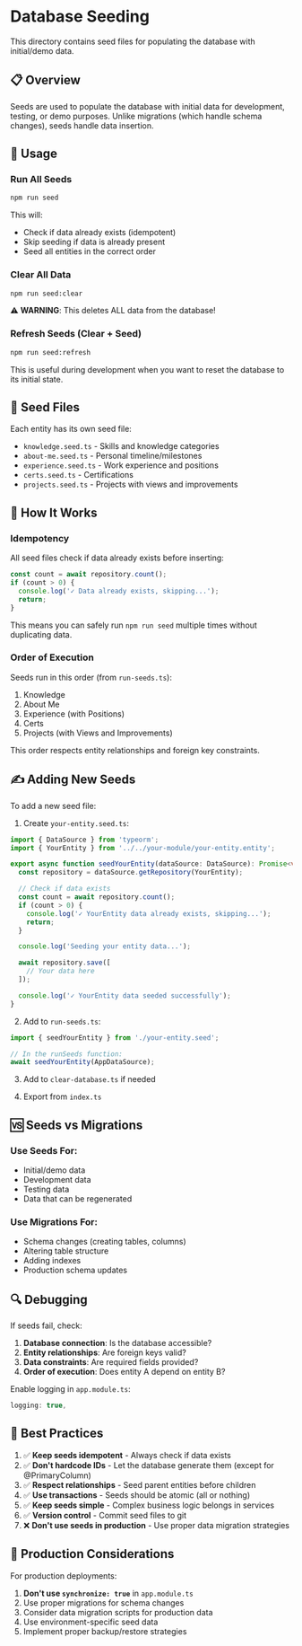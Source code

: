 # Database Seeding

This directory contains seed files for populating the database with initial/demo data.

## 📋 Overview

Seeds are used to populate the database with initial data for development, testing, or demo purposes. Unlike migrations (which handle schema changes), seeds handle data insertion.

## 🚀 Usage

### Run All Seeds

```bash
npm run seed
```

This will:

- Check if data already exists (idempotent)
- Skip seeding if data is already present
- Seed all entities in the correct order

### Clear All Data

```bash
npm run seed:clear
```

⚠️ **WARNING**: This deletes ALL data from the database!

### Refresh Seeds (Clear + Seed)

```bash
npm run seed:refresh
```

This is useful during development when you want to reset the database to its initial state.

## 📁 Seed Files

Each entity has its own seed file:

- `knowledge.seed.ts` - Skills and knowledge categories
- `about-me.seed.ts` - Personal timeline/milestones
- `experience.seed.ts` - Work experience and positions
- `certs.seed.ts` - Certifications
- `projects.seed.ts` - Projects with views and improvements

## 🔧 How It Works

### Idempotency

All seed files check if data already exists before inserting:

```typescript
const count = await repository.count();
if (count > 0) {
  console.log('✓ Data already exists, skipping...');
  return;
}
```

This means you can safely run `npm run seed` multiple times without duplicating data.

### Order of Execution

Seeds run in this order (from `run-seeds.ts`):

1. Knowledge
2. About Me
3. Experience (with Positions)
4. Certs
5. Projects (with Views and Improvements)

This order respects entity relationships and foreign key constraints.

## ✍️ Adding New Seeds

To add a new seed file:

1. Create `your-entity.seed.ts`:

```typescript
import { DataSource } from 'typeorm';
import { YourEntity } from '../../your-module/your-entity.entity';

export async function seedYourEntity(dataSource: DataSource): Promise<void> {
  const repository = dataSource.getRepository(YourEntity);

  // Check if data exists
  const count = await repository.count();
  if (count > 0) {
    console.log('✓ YourEntity data already exists, skipping...');
    return;
  }

  console.log('Seeding your entity data...');

  await repository.save([
    // Your data here
  ]);

  console.log('✓ YourEntity data seeded successfully');
}
```

2. Add to `run-seeds.ts`:

```typescript
import { seedYourEntity } from './your-entity.seed';

// In the runSeeds function:
await seedYourEntity(AppDataSource);
```

3. Add to `clear-database.ts` if needed

4. Export from `index.ts`

## 🆚 Seeds vs Migrations

### Use Seeds For:

- Initial/demo data
- Development data
- Testing data
- Data that can be regenerated

### Use Migrations For:

- Schema changes (creating tables, columns)
- Altering table structure
- Adding indexes
- Production schema updates

## 🔍 Debugging

If seeds fail, check:

1. **Database connection**: Is the database accessible?
2. **Entity relationships**: Are foreign keys valid?
3. **Data constraints**: Are required fields provided?
4. **Order of execution**: Does entity A depend on entity B?

Enable logging in `app.module.ts`:

```typescript
logging: true,
```

## 📝 Best Practices

1. ✅ **Keep seeds idempotent** - Always check if data exists
2. ✅ **Don't hardcode IDs** - Let the database generate them (except for @PrimaryColumn)
3. ✅ **Respect relationships** - Seed parent entities before children
4. ✅ **Use transactions** - Seeds should be atomic (all or nothing)
5. ✅ **Keep seeds simple** - Complex business logic belongs in services
6. ✅ **Version control** - Commit seed files to git
7. ❌ **Don't use seeds in production** - Use proper data migration strategies

## 🎯 Production Considerations

For production deployments:

1. **Don't use `synchronize: true`** in `app.module.ts`
2. Use proper migrations for schema changes
3. Consider data migration scripts for production data
4. Use environment-specific seed data
5. Implement proper backup/restore strategies
